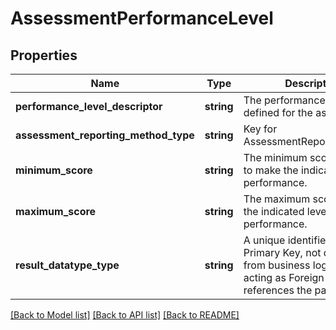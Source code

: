 # AssessmentPerformanceLevel

## Properties
Name | Type | Description | Notes
------------ | ------------- | ------------- | -------------
**performance_level_descriptor** | **string** | The performance level(s) defined for the assessment. | [optional] 
**assessment_reporting_method_type** | **string** | Key for AssessmentReportingMethod | [optional] 
**minimum_score** | **string** | The minimum score required to make the indicated level of performance. | [optional] 
**maximum_score** | **string** | The maximum score to make the indicated level of performance. | [optional] 
**result_datatype_type** | **string** | A unique identifier used as Primary Key, not derived from business logic, when acting as Foreign Key, references the parent table. | [optional] 

[[Back to Model list]](../README.md#documentation-for-models) [[Back to API list]](../README.md#documentation-for-api-endpoints) [[Back to README]](../README.md)


